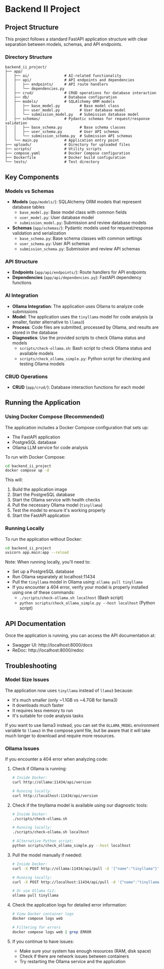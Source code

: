 # Backend II Project

## Project Structure

This project follows a standard FastAPI application structure with clear separation between models, schemas, and API endpoints.

### Directory Structure

```
backend_ii_project/
├── app/
│   ├── ai/                # AI-related functionality
│   ├── api/               # API endpoints and dependencies
│   │   ├── endpoints/     # API route handlers
│   │   └── dependencies.py
│   ├── crud/              # CRUD operations for database interaction
│   ├── db/                # Database configuration
│   ├── models/            # SQLAlchemy ORM models
│   │   ├── base_model.py         # Base model class
│   │   ├── user_model.py         # User database model
│   │   └── submission_model.py   # Submission database model
│   ├── schemas/           # Pydantic schemas for request/response validation
│   │   ├── base_schema.py        # Base schema classes
│   │   ├── user_schema.py        # User API schemas
│   │   └── submission_schema.py  # Submission API schemas
│   └── main.py            # Application entry point
├── uploads/               # Directory for uploaded files
├── scripts/               # Utility scripts
├── compose.yaml           # Docker Compose configuration
├── Dockerfile             # Docker build configuration
└── tests/                 # Test directory
```

## Key Components

### Models vs Schemas

- **Models** (`app/models/`): SQLAlchemy ORM models that represent database tables
  - `base_model.py`: Base model class with common fields
  - `user_model.py`: User database model
  - `submission_model.py`: Submission and review database models
- **Schemas** (`app/schemas/`): Pydantic models used for request/response validation and serialization
  - `base_schema.py`: Base schema classes with common settings
  - `user_schema.py`: User API schemas
  - `submission_schema.py`: Submission and review API schemas

### API Structure

- **Endpoints** (`app/api/endpoints/`): Route handlers for API endpoints
- **Dependencies** (`app/api/dependencies.py`): FastAPI dependency functions

### AI Integration

- **Ollama Integration**: The application uses Ollama to analyze code submissions
- **Model**: The application uses the `tinyllama` model for code analysis (a smaller, faster alternative to `llama3`)
- **Process**: Code files are submitted, processed by Ollama, and results are stored in the database
- **Diagnostics**: Use the provided scripts to check Ollama status and models
  - `scripts/check-ollama.sh`: Bash script to check Ollama status and available models
  - `scripts/check_ollama_simple.py`: Python script for checking and testing Ollama models

### CRUD Operations

- **CRUD** (`app/crud/`): Database interaction functions for each model

## Running the Application

### Using Docker Compose (Recommended)

The application includes a Docker Compose configuration that sets up:
- The FastAPI application
- PostgreSQL database
- Ollama LLM service for code analysis

To run with Docker Compose:

```bash
cd backend_ii_project
docker compose up -d
```

This will:
1. Build the application image
2. Start the PostgreSQL database
3. Start the Ollama service with health checks
4. Pull the necessary Ollama model (`tinyllama`)
5. Test the model to ensure it's working properly
6. Start the FastAPI application

### Running Locally

To run the application without Docker:

```bash
cd backend_ii_project
uvicorn app.main:app --reload
```

Note: When running locally, you'll need to:
- Set up a PostgreSQL database
- Run Ollama separately at localhost:11434
- Pull the `tinyllama` model in Ollama using: `ollama pull tinyllama`
- If you encounter a 404 error, verify your model is properly installed using one of these commands:
  - `./scripts/check-ollama.sh localhost` (Bash script)
  - `python scripts/check_ollama_simple.py --host localhost` (Python script)

## API Documentation

Once the application is running, you can access the API documentation at:

- Swagger UI: http://localhost:8000/docs
- ReDoc: http://localhost:8000/redoc

## Troubleshooting

### Model Size Issues

The application now uses `tinyllama` instead of `llama3` because:
- It's much smaller (only ~1.1GB vs ~4.7GB for llama3)
- It downloads much faster
- It requires less memory to run
- It's suitable for code analysis tasks

If you want to use llama3 instead, you can set the `OLLAMA_MODEL` environment variable to `llama3` in the compose.yaml file, but be aware that it will take much longer to download and require more resources.

### Ollama Issues

If you encounter a 404 error when analyzing code:

1. Check if Ollama is running:
   ```bash
   # Inside Docker:
   curl http://ollama:11434/api/version
   
   # Running locally:
   curl http://localhost:11434/api/version
   ```

2. Check if the tinyllama model is available using our diagnostic tools:
   ```bash
   # Inside Docker:
   ./scripts/check-ollama.sh
   
   # Running locally:
   ./scripts/check-ollama.sh localhost
   
   # Alternative Python script:
   python scripts/check_ollama_simple.py --host localhost
   ```

3. Pull the model manually if needed:
   ```bash
   # Inside Docker:
   curl -X POST http://ollama:11434/api/pull -d '{"name":"tinyllama"}'
   
   # Running locally:
   curl -X POST http://localhost:11434/api/pull -d '{"name":"tinyllama"}'
   
   # Or use Ollama CLI:
   ollama pull tinyllama
   ```

4. Check the application logs for detailed error information:
   ```bash
   # View Docker container logs
   docker compose logs web
   
   # Filtering for errors
   docker compose logs web | grep ERROR
   ```

5. If you continue to have issues:
   - Make sure your system has enough resources (RAM, disk space)
   - Check if there are network issues between containers
   - Try restarting the Ollama service and the application